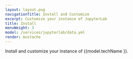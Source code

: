 ```yaml
---
layout: layout.pug
navigationTitle: Install and Customize
excerpt: Customize your instance of JupyterLab
title: Install
menuWeight: 3
model: /services/jupyterlab/data.yml
render: mustache
---
```

Install and customize your instance of {{model.techName }}.